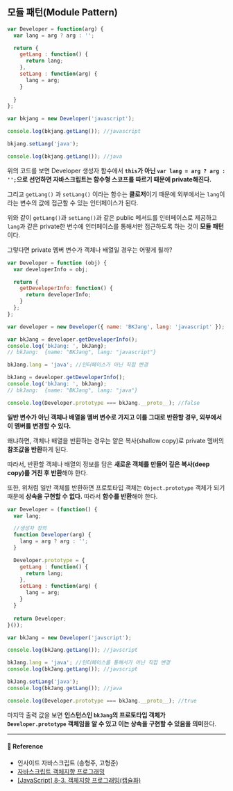 ## 모듈 패턴(Module Pattern)

```javascript
var Developer = function(arg) {
  var lang = arg ? arg : '';

  return {
    getLang : function() {
      return lang;
    },
    setLang : function(arg) {
      lang = arg;
    }
  
  }
};

var bkjang = new Developer('javascript');

console.log(bkjang.getLang()); //javascript

bkjang.setLang('java');

console.log(bkjang.getLang()); //java
```

위의 코드를 보면 Developer 생성자 함수에서 **`this`가 아닌 `var lang = arg ? arg : '';`으로 선언하면 자바스크립트는 함수형 스코프를 따르기 때문에 private해진다.** 

그리고 `getLang()` 과 `setLang()` 이라는 함수는 **클로저**이기 때문에 외부에서는 `lang`이라는 변수의 값에 접근할 수 있는 인터페이스가 된다.

위와 같이 `getLang()`과 `setLang()`과 같은 public 메서드를 인터페이스로 제공하고 `lang`과 같은 private한 변수에 인터페이스를 통해서만 접근하도록 하는 것이 **모듈 패턴**이다.

그렇다면 private 멤버 변수가 객체나 배열일 경우는 어떻게 될까?

```js
var Developer = function (obj) {
  var developerInfo = obj;

  return {
    getDeveloperInfo: function() {
      return developerInfo;
    }
  };
};

var developer = new Developer({ name: 'BKJang', lang: 'javascript' });

var bkJang = developer.getDeveloperInfo();
console.log('bkJang: ', bkJang);
// bkJang:  {name: "BKJang", lang: "javascript"}

bkJang.lang = 'java'; //인터페이스가 아닌 직접 변경

bkJang = developer.getDeveloperInfo();
console.log('bkJang: ', bkJang);
// bkJang:  {name: "BKJang", lang: "java"}

console.log(Developer.prototype === bkJang.__proto__); //false
```

**일반 변수가 아닌 객체나 배열을 멤버 변수로 가지고 이를 그대로 반환할 경우, 외부에서 이 멤버를 변경할 수 있다.**

왜냐하면, 객체나 배열을 반환하는 경우는 얕은 복사(shallow copy)로 private 멤버의 **참조값을 반환**하게 된다. 

따라서, 반환할 객체나 배열의 정보를 담은 **새로운 객체를 만들어 깊은 복사(deep copy)를 거친 후 반환**해야 한다.

또한, 위처럼 일반 객체를 반환하면 프로토타입 객체는 `Object.prototype` 객체가 되기 때문에 **상속을 구현할 수 없다.** 따라서 **함수를 반환**해야 한다.

```js
var Developer = (function() {
  var lang;

  //생성자 정의
  function Developer(arg) {
    lang = arg ? arg : '';
  }

  Developer.prototype = {
    getLang : function() {
      return lang;
    },
    setLang : function(arg) {
      lang = arg;
    }
  }
  
  return Developer;
}());

var bkJang = new Developer('javscript');

console.log(bkJang.getLang()); //javscript

bkJang.lang = 'java'; //인터페이스를 통해서가 아닌 직접 변경
console.log(bkJang.getLang()); //javscript

bkJang.setLang('java');
console.log(bkJang.getLang()); //java

console.log(Developer.prototype === bkJang.__proto__); //true
```

마지막 출력 값을 보면 **인스턴스인 `bkJang`의 프로토타입 객체가 `Developer.prototype` 객체임을 알 수 있고 이는 상속을 구현할 수 있음을 의미**한다.

---

#### 🙏 Reference

- 인사이드 자바스크립트 (송형주, 고형준)
- [자바스크립트 객체지향 프로그래밍](https://poiemaweb.com/js-object-oriented-programming)
- [[JavaScript] 8-3. 객체지향 프로그래밍(캡슐화)](https://bkdevlog.netlify.com/posts/oop-encapsulation-of-js)